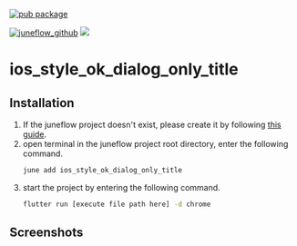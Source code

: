 [![pub package](https://img.shields.io/pub/v/ios_style_ok_dialog_only_title.svg)](https://pub.dartlang.org/packages/ios_style_ok_dialog_only_title)

[![juneflow_github](https://img.shields.io/badge/Juneflow-GitHub-181717?style=for-the-badge&logo=github)](https://github.com/melodysdreamj/juneflow)
[![](https://img.shields.io/badge/View-Hub-007bff?style=for-the-badge&logo=flutter)](https://view.juneflow.org/)

# ios_style_ok_dialog_only_title

##  Installation
1. If the juneflow project doesn't exist, please create it by following [this guide](https://doc.juneflow.org/).
2. open terminal in the juneflow project root directory, enter the following command.
    ```bash
    june add ios_style_ok_dialog_only_title
    ```
3. start the project by entering the following command.
    ```bash
    flutter run [execute file path here] -d chrome
    ```

## Screenshots
![]()

